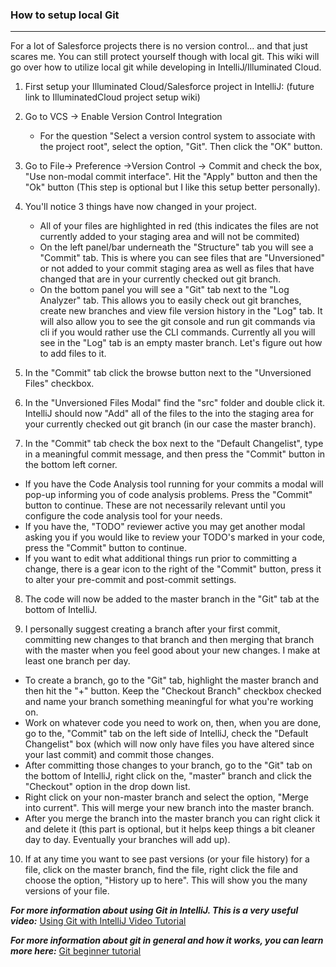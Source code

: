 ### How to setup local Git

***

For a lot of Salesforce projects there is no version control... and that just scares me. You can still protect yourself though with local git. This wiki will go over how to utilize local git while developing in IntelliJ/Illuminated Cloud.

1. First setup your Illuminated Cloud/Salesforce project in IntelliJ: (future link to IlluminatedCloud project setup wiki)

2. Go to VCS -> Enable Version Control Integration
    * For the question "Select a version control system to associate with the project root", select the option, "Git". Then click the "OK" button.

3. Go to File-> Preference ->Version Control -> Commit and check the box, "Use non-modal commit interface". Hit the "Apply" button and then the "Ok" button (This step is optional but I like this setup better personally).

4. You'll notice 3 things have now changed in your project.

    * All of your files are highlighted in red (this indicates the files are not currently added to your staging area and will not be commited)
    * On the left panel/bar underneath the "Structure" tab you will see a "Commit" tab. This is where you can see files that are "Unversioned" or not 
    added to your commit staging area as well as files that have changed that are in your currently checked out git branch.
    * On the bottom panel you will see a "Git" tab next to the "Log Analyzer" tab. This allows you to easily check out git branches, create new branches 
    and view file version history in the "Log" tab. It will also allow you to see the git console and run git commands via cli if you would rather use 
    the CLI commands. Currently all you will see in the "Log" tab is an empty master branch. Let's figure out how to add files to it.

5. In the "Commit" tab click the browse button next to the "Unversioned Files" checkbox. 

6. In the "Unversioned Files Modal" find the "src" folder and double click it. IntelliJ should now "Add" all of the files to the into the staging area for your currently checked out git branch (in our case the master branch).

7. In the "Commit" tab check the box next to the "Default Changelist", type in a meaningful commit message, and then press the "Commit" button in the bottom left corner.

* If you have the Code Analysis tool running for your commits a modal will pop-up informing you of code analysis problems. Press the "Commit" button to continue. These are not necessarily relevant until you configure the code analysis tool for your needs.
* If you have the, "TODO" reviewer active you may get another modal asking you if you would like to review your TODO's marked in your code, press the "Commit" button to continue. 
* If you want to edit what additional things run prior to committing a change, there is a gear icon to the right of the "Commit" button, press it to alter your pre-commit and post-commit settings.

8. The code will now be added to the master branch in the "Git" tab at the bottom of IntelliJ.

9. I personally suggest creating a branch after your first commit, committing new changes to that branch and then merging that branch with the master when you feel good about your new changes. I make at least one branch per day. 

* To create a branch, go to the "Git" tab, highlight the master branch and then hit the "+" button. Keep the "Checkout Branch" checkbox checked and name your branch something meaningful for what you're working on.
* Work on whatever code you need to work on, then, when you are done, go to the, "Commit" tab on the left side of IntelliJ, check the "Default Changelist" box (which will now only have files you have altered since your last commit) and commit those changes.
* After committing those changes to your branch, go to the "Git" tab on the bottom of IntelliJ, right click on the, "master" branch and click the "Checkout" option in the drop down list.
* Right click on your non-master branch and select the option, "Merge into current". This will merge your new branch into the master branch.
* After you merge the branch into the master branch you can right click it and delete it (this part is optional, but it helps keep things a bit cleaner day to day. Eventually your branches will add up). 

10. If at any time you want to see past versions (or your file history) for a file, click on the master branch, find the file, right click the file and choose the option, "History up to here". This will show you the many versions of your file.

_**For more information about using Git in IntelliJ. This is a very useful video:**_ [Using Git with IntelliJ Video Tutorial](https://www.youtube.com/watch?v=uUzRMOCBorg)

_**For more information about git in general and how it works, you can learn more here:**_ [Git beginner tutorial](https://www.youtube.com/watch?v=HVsySz-h9r4)
